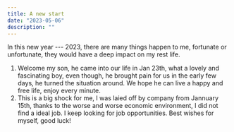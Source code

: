 ```yaml
---
title: A new start
date: "2023-05-06"
description: ""
---
```


In this new year --- 2023, there are many things happen to me, fortunate or unfortunate, they would have a deep impact on my rest life.

1. Welcome my son, he came into our life in Jan 23th, what a lovely and fascinating boy, even though, he brought pain for us in the early few days, he turned the situation around. We hope he can live a happy and free life, enjoy every minute.
2. This is a big shock for me, I was laied off by company from Jannuary 15th, thanks to the worse and worse economic environment, I did not find a ideal job. I keep looking for job opportunities. 
Best wishes for myself, good luck!


